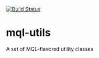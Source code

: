 [![Build Status](https://travis-ci.org/DeveloperXY/mql-utils.svg?branch=master)](https://travis-ci.org/DeveloperXY/mql-utils.svg?branch=master)

# mql-utils 
A set of MQL-flavored utility classes
